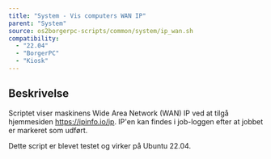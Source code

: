 ```yaml
---
title: "System - Vis computers WAN IP"
parent: "System"
source: os2borgerpc-scripts/common/system/ip_wan.sh
compatibility: 
  - "22.04"
  - "BorgerPC"
  - "Kiosk"
---
```


## Beskrivelse
Scriptet viser maskinens Wide Area Network (WAN) IP ved at tilgå hjemmesiden https://ipinfo.io/ip. IP'en kan findes i job-loggen efter at jobbet er markeret som udført.

Dette script er blevet testet og virker på Ubuntu 22.04.